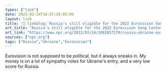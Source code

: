 ```yaml
---
types: ["link"]
date: 2022-02-24T16:57:19-05:00
layout: link
title: "🔗 linkblog: Russia's still eligible for the 2022 Eurovision Song Contest : NPR'"
art_title: "Russia's still eligible for the 2022 Eurovision Song Contest : NPR"
art_link: "https://www.npr.org/2022/02/24/1082857170/russia-ukraine-eurovision-song-contest-2022"
sources: ["npr.org"]
tags: ["Russia","Ukraine","Eurovision"]
---
```

Eurovision is not supposed to be political, but it always sneaks in. My money is on a lot of sympathy votes for Ukraine's entry, and a very low score for Russia.
